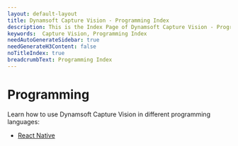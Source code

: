 ```yaml
---
layout: default-layout
title: Dynamsoft Capture Vision - Programming Index
description: This is the Index Page of Dynamsoft Capture Vision - Programming.
keywords:  Capture Vision, Programming Index
needAutoGenerateSidebar: true
needGenerateH3Content: false
noTitleIndex: true
breadcrumbText: Programming Index
---
```


# Programming

Learn how to use Dynamsoft Capture Vision in different programming languages:

- [React Native](react-native/index.md)
